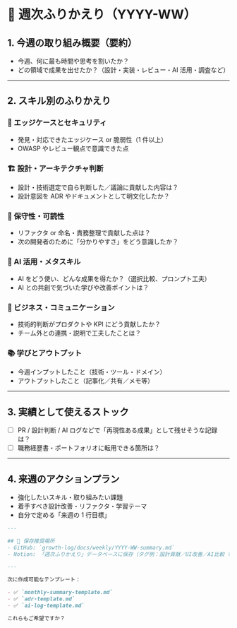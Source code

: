 # 📆 週次ふりかえり（YYYY-WW）

## 1. 今週の取り組み概要（要約）

- 今週、何に最も時間や思考を割いたか？
- どの領域で成果を出せたか？（設計・実装・レビュー・AI 活用・調査など）

---

## 2. スキル別のふりかえり

### 🧪 エッジケースとセキュリティ

- 発見・対応できたエッジケース or 脆弱性（1 件以上）
- OWASP やレビュー観点で意識できた点

### 🏗 設計・アーキテクチャ判断

- 設計・技術選定で自ら判断した／議論に貢献した内容は？
- 設計意図を ADR やドキュメントとして明文化したか？

### 🔧 保守性・可読性

- リファクタ or 命名・責務整理で貢献した点は？
- 次の開発者のために「分かりやすさ」をどう意識したか？

### 🤖 AI 活用・メタスキル

- AI をどう使い、どんな成果を得たか？（選択比較、プロンプト工夫）
- AI との共創で気づいた学びや改善ポイントは？

### 💬 ビジネス・コミュニケーション

- 技術的判断がプロダクトや KPI にどう貢献したか？
- チーム外との連携・説明で工夫したことは？

### 📚 学びとアウトプット

- 今週インプットしたこと（技術・ツール・ドメイン）
- アウトプットしたこと（記事化／共有／メモ等）

---

## 3. 実績として使えるストック

- [ ] PR / 設計判断 / AI ログなどで「再現性ある成果」として残せそうな記録は？
- [ ] 職務経歴書・ポートフォリオに転用できる箇所は？

---

## 4. 来週のアクションプラン

- 強化したいスキル・取り組みたい課題
- 着手すべき設計改善・リファクタ・学習テーマ
- 自分で定める「来週の 1 行目標」

```md
---

## 📁 保存推奨場所
- GitHub: `growth-log/docs/weekly/YYYY-WW-summary.md`
- Notion: 「週次ふりかえり」データベースに保存（タグ例：設計貢献／UI改善／AI比較 など）

---

次に作成可能なテンプレート：

- ✅ `monthly-summary-template.md`
- ✅ `adr-template.md`
- ✅ `ai-log-template.md`

これらもご希望ですか？
```
